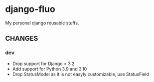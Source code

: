 # django-fluo

My personal django reusable stuffs.


## CHANGES ##

### dev

* Drop support for Django < 3.2
* Add support for Python 3.9 and 3.10
* Drop StatusModel as it is not easyly customizable, use StatusField
